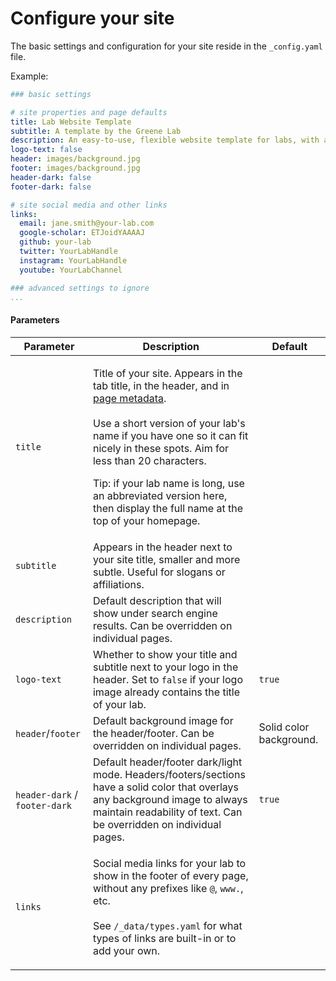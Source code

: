 # Configure your site

The basic settings and configuration for your site reside in the `_config.yaml` file.

Example:

```yaml
### basic settings

# site properties and page defaults
title: Lab Website Template
subtitle: A template by the Greene Lab
description: An easy-to-use, flexible website template for labs, with automatic citations, GitHub tag imports, pre-built components, and more.
logo-text: false
header: images/background.jpg
footer: images/background.jpg
header-dark: false
footer-dark: false

# site social media and other links
links:
  email: jane.smith@your-lab.com
  google-scholar: ETJoidYAAAAJ
  github: your-lab
  twitter: YourLabHandle
  instagram: YourLabHandle
  youtube: YourLabChannel

### advanced settings to ignore
...
```

#### Parameters

| Parameter                     | Description                                                                                                                                                                                                                                                                                                                                                                                                                     | Default                 |
| ----------------------------- | ------------------------------------------------------------------------------------------------------------------------------------------------------------------------------------------------------------------------------------------------------------------------------------------------------------------------------------------------------------------------------------------------------------------------------- | ----------------------- |
| `title`                       | <p>Title of your site. Appears in the tab title, in the header, and in <a href="https://www.google.com/search?q=html+meta+tags">page metadata</a>.<br><br>Use a short version of your lab's name if you have one so it can fit nicely in these spots. Aim for less than 20 characters.</p><p></p><p>Tip: if your lab name is long, use an abbreviated version here, then display the full name at the top of your homepage.</p> |                         |
| `subtitle`                    | Appears in the header next to your site title, smaller and more subtle. Useful for slogans or affiliations.                                                                                                                                                                                                                                                                                                                     |                         |
| `description`                 | Default description that will show under search engine results. Can be overridden on individual pages.                                                                                                                                                                                                                                                                                                                          |                         |
| `logo-text`                   | Whether to show your title and subtitle next to your logo in the header. Set to `false` if your logo image already contains the title of your lab.                                                                                                                                                                                                                                                                              | `true`                  |
| `header`/`footer`             | Default background image for the header/footer. Can be overridden on individual pages.                                                                                                                                                                                                                                                                                                                                          | Solid color background. |
| `header-dark` / `footer-dark` | Default header/footer dark/light mode. Headers/footers/sections have a solid color that overlays any background image to always maintain readability of text. Can be overridden on individual pages.                                                                                                                                                                                                                            | `true`                  |
| `links`                       | <p>Social media links for your lab to show in the footer of every page, without any prefixes like <code>@</code>, <code>www.</code>, etc.<br><br>See <code>/_data/types.yaml</code> for what types of links are built-in or to add your own.</p>                                                                                                                                                                                |                         |

